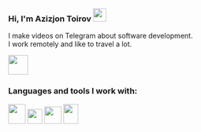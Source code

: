 ### Hi, I'm Azizjon Toirov <img src="https://media4.giphy.com/media/hvRJCLFzcasrR4ia7z/giphy.gif" width="27px">

I make videos on Telegram about software development. <br />
I work remotely and like to travel a lot.

<a href="https://t.me/azizjondev"> 
  <img src="https://static.vecteezy.com/system/resources/previews/023/986/562/non_2x/telegram-logo-telegram-logo-transparent-telegram-icon-transparent-free-free-png.png" width="40px">
</a>

<br />

### Languages and tools I work with:

<code><img src="https://encrypted-tbn0.gstatic.com/images?q=tbn:ANd9GcTYk594AhSKw5Eb3iHkPHs_XmpCqaRVgu0mvg&s" width="35" height="40"></code>
<code><img src="https://encrypted-tbn0.gstatic.com/images?q=tbn:ANd9GcRuyLrpuKlKe8VdORfiCe6t0CbdIJoZ_4wynQ&s" width="30"></code>
<code><img src="https://i0.wp.com/blogs.embarcadero.com/wp-content/uploads/2020/08/JavaScript-logo.png?ssl=1" width="35"></code>
<code><img src="https://encrypted-tbn0.gstatic.com/images?q=tbn:ANd9GcRFCHi18uXFtRb1_q7pQIVxYlwqvhVzCzZ4PQ&s" width="30"  height="40"></code>

